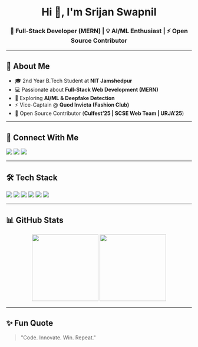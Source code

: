 <h1 align="center">Hi 👋, I'm Srijan Swapnil</h1>
<h3 align="center">🚀 Full-Stack Developer (MERN) | 💡 AI/ML Enthusiast | ⚡ Open Source Contributor</h3>

---

## 🌟 About Me
- 🎓 2nd Year B.Tech Student at **NIT Jamshedpur**
- 💻 Passionate about **Full-Stack Web Development (MERN)**
- 🤖 Exploring **AI/ML & Deepfake Detection**
- ⚡ Vice-Captain @ **Quod Invicta (Fashion Club)**
- 🔗 Open Source Contributor (**Culfest’25 | SCSE Web Team | URJA’25**)

---

## 🔗 Connect With Me
<p align="left">
<a href="mailto:srijanswapnil@gmail.com"><img src="https://img.shields.io/badge/-Gmail-red?style=for-the-badge&logo=gmail&logoColor=white"/></a>
<a href="https://www.linkedin.com/in/srijan-swapnil"><img src="https://img.shields.io/badge/-LinkedIn-blue?style=for-the-badge&logo=linkedin&logoColor=white"/></a>
<a href="https://github.com/srijanswapnil"><img src="https://img.shields.io/badge/-GitHub-black?style=for-the-badge&logo=github&logoColor=white"/></a>
</p>

---

## 🛠 Tech Stack
<p>
<img src="https://img.shields.io/badge/React-20232A?style=for-the-badge&logo=react&logoColor=61DAFB"/>
<img src="https://img.shields.io/badge/Node.js-43853D?style=for-the-badge&logo=node.js&logoColor=white"/>
<img src="https://img.shields.io/badge/Express.js-404D59?style=for-the-badge"/>
<img src="https://img.shields.io/badge/MongoDB-4EA94B?style=for-the-badge&logo=mongodb&logoColor=white"/>
<img src="https://img.shields.io/badge/Tailwind_CSS-38B2AC?style=for-the-badge&logo=tailwind-css&logoColor=white"/>
<img src="https://img.shields.io/badge/JavaScript-F7DF1E?style=for-the-badge&logo=javascript&logoColor=black"/>
</p>

---

## 📊 GitHub Stats
<p align="center">
<img src="https://github-readme-stats.vercel.app/api?username=srijanswapnil&show_icons=true&theme=radical" height="180px"/>
<img src="https://github-readme-stats.vercel.app/api/top-langs/?username=srijanswapnil&layout=compact&theme=radical" height="180px"/>
</p>

---

## ✨ Fun Quote
> "Code. Innovate. Win. Repeat."
